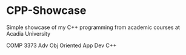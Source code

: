 # CPP-Showcase

Simple showcase of my C++ programming from academic courses at Acadia University

COMP 3373 Adv Obj Oriented App Dev C++
